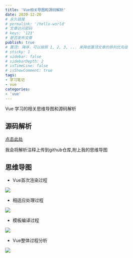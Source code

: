 ```yaml
---
title: 'Vue相关导图和源码解析'
date: 2020-12-20
# 永久链接
# permalink: '/hello-world'
# 文章访问密码
# keys: '123'
# 是否发布文章
publish: true
# 置顶: 降序，可以按照 1, 2, 3, ... 来降低置顶文章的排列优先级
# sticky: 1
# sidebar: false
# sidebarDepth: 2
# isTimeLine: false
# isShowComment: true
tags:
- 学习笔记
- vue
categories:
- 'vue'
---
```


Vue 学习的相关思维导图和源码解析

<!-- more -->

## 源码解析

[点击此处](https://github.com/wenfeihuazha/VueParsing)

我会将解析注释上传到github仓库,附上我的思维导图

## 思维导图

- Vue首次渲染过程

![](http://vscode.zhysry.cn/Vue%E9%A6%96%E6%AC%A1%E6%B8%B2%E6%9F%93%E8%BF%87%E7%A8%8B.png)

- 相适应处理过程

![](http://vscode.zhysry.cn/%E5%93%8D%E5%BA%94%E5%BC%8F%E5%A4%84%E7%90%86%E8%BF%87%E7%A8%8B.png)

- 模板编译过程

![](http://vscode.zhysry.cn/%E6%A8%A1%E6%9D%BF%E7%BC%96%E8%AF%91%E8%BF%87%E7%A8%8B.png)

- Vue整体过程分析

![](http://vscode.zhysry.cn/Vue%20%E6%95%B4%E4%BD%93%E8%BF%87%E7%A8%8B%E5%88%86%E6%9E%90.png)